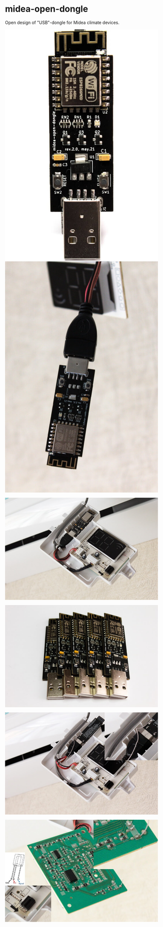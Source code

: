 # midea-open-dongle

Open design of "USB"-dongle for Midea climate devices.

![1](images/01.jpg)![2](images/02.jpg)

![2](images/03.jpg)

![2](images/sticks.jpg)

![2](images/tsop_stick.jpg)

![2](images/tsop_display.jpg)
